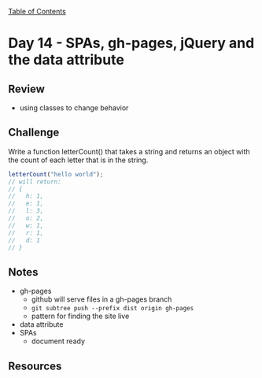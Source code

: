[Table of Contents](/README.md)

# Day 14 - SPAs, gh-pages, jQuery and the data attribute

## Review
- using classes to change behavior

## Challenge
Write a function letterCount() that takes a string and returns an object with the count of each letter that is in the string.

```js
letterCount("hello world");
// will return:
// {
//   h: 1,
//   e: 1,
//   l: 3,
//   o: 2,
//   w: 1,
//   r: 1,
//   d: 1
// }
```

## Notes
- gh-pages
  - github will serve files in a gh-pages branch
  - `git subtree push --prefix dist origin gh-pages`
  - pattern for finding the site live
- data attribute
- SPAs
  - document ready

## Resources
